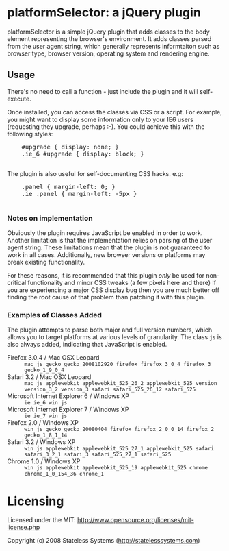 # platformSelector: a jQuery plugin

platformSelector is a simple jQuery plugin that adds classes to the body
element representing the browser's environment.  It adds classes  parsed
from the user agent string, which generally represents informtaiton such
as browser type, browser version, operating system and rendering engine.

## Usage

There's no need to call a function - just include the plugin and it will
self-execute.

Once installed, you can access the classes via CSS or a script.  For example,
you might want to display some information only to your IE6 users (requesting
they upgrade, perhaps :-).  You could achieve this with the following styles:

  <pre>
    #upgrade { display: none; }
    .ie_6 #upgrade { display: block; }
  </pre>

The plugin is also useful for self-documenting CSS hacks. e.g:

  <pre>
    .panel { margin-left: 0; }
    .ie .panel { margin-left: -5px }
  </pre>
  
### Notes on implementation

Obviously the plugin requires JavaScript be enabled in order to work.  Another
limitation is that the implementation relies on parsing of the user agent
string.  These limitations mean that the plugin is not guaranteed to work in
all cases.  Additionally, new browser versions or platforms may break existing
functionality.

For these reasons, it is recommended that this plugin <em>only</em> be used for
non-critical functionality and minor CSS tweaks (a few pixels here and there)
If you are experiencing a major CSS display bug then you are much better off
finding the root cause of that problem than patching it with this plugin.

### Examples of Classes Added

The plugin attempts to parse both major and full version numbers, which allows
you to target platforms at various levels of granularity.  The class
<code>js</code> is also always added, indicating that JavaScript is enabled.

<dl>
  <dt>Firefox 3.0.4 / Mac OSX Leopard</dt>
  <dd><code>mac js gecko gecko_2008102920 firefox firefox_3_0_4 firefox_3 gecko_1_9_0_4</code></dd>

  <dt>Safari 3.2 / Mac OSX Leopard</dt>
  <dd><code>mac js applewebkit applewebkit_525_26_2 applewebkit_525 version version_3_2 version_3 safari safari_525_26_12 safari_525</code></dd>

  <dt>Microsoft Internet Explorer 6 / Windows XP</dt>
  <dd><code>ie ie_6 win js</code></dd>

  <dt>Microsoft Internet Explorer 7 / Windows XP</dt>
  <dd><code>ie ie_7 win js</code></dd>

  <dt>Firefox 2.0 / Windows XP</dt>
  <dd><code>win js gecko gecko_20080404 firefox firefox_2_0_0_14 firefox_2 gecko_1_8_1_14</code></dd>

  <dt>Safari 3.2 / Windows XP</dt>
  <dd><code>win js applewebkit applewebkit_525_27_1 applewebkit_525 safari safari_3_2_1 safari_3 safari_525_27_1 safari_525</code></dd>

  <dt>Chrome 1.0 / Windows XP</dt>
  <dd><code>win js applewebkit applewebkit_525_19 applewebkit_525 chrome chrome_1_0_154_36 chrome_1</code></dd>
</dl>

# Licensing

Licensed under the MIT:
http://www.opensource.org/licenses/mit-license.php

Copyright (c) 2008 Stateless Systems (http://statelesssystems.com)
